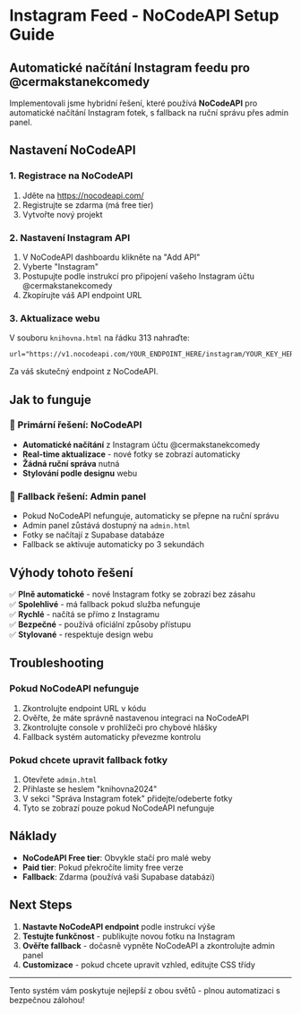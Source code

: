 # Instagram Feed - NoCodeAPI Setup Guide

## Automatické načítání Instagram feedu pro @cermakstanekcomedy

Implementovali jsme hybridní řešení, které používá **NoCodeAPI** pro automatické načítání Instagram fotek, s fallback na ruční správu přes admin panel.

## Nastavení NoCodeAPI

### 1. Registrace na NoCodeAPI
1. Jděte na https://nocodeapi.com/
2. Registrujte se zdarma (má free tier)
3. Vytvořte nový projekt

### 2. Nastavení Instagram API
1. V NoCodeAPI dashboardu klikněte na "Add API"
2. Vyberte "Instagram"
3. Postupujte podle instrukcí pro připojení vašeho Instagram účtu @cermakstanekcomedy
4. Zkopírujte váš API endpoint URL

### 3. Aktualizace webu
V souboru `knihovna.html` na řádku 313 nahraďte:
```html
url="https://v1.nocodeapi.com/YOUR_ENDPOINT_HERE/instagram/YOUR_KEY_HERE"
```

Za váš skutečný endpoint z NoCodeAPI.

## Jak to funguje

### 🚀 Primární řešení: NoCodeAPI
- **Automatické načítání** z Instagram účtu @cermakstanekcomedy
- **Real-time aktualizace** - nové fotky se zobrazí automaticky
- **Žádná ruční správa** nutná
- **Stylování podle designu** webu

### 🔄 Fallback řešení: Admin panel
- Pokud NoCodeAPI nefunguje, automaticky se přepne na ruční správu
- Admin panel zůstává dostupný na `admin.html`
- Fotky se načítají z Supabase databáze
- Fallback se aktivuje automaticky po 3 sekundách

## Výhody tohoto řešení

✅ **Plně automatické** - nové Instagram fotky se zobrazí bez zásahu  
✅ **Spolehlivé** - má fallback pokud služba nefunguje  
✅ **Rychlé** - načítá se přímo z Instagramu  
✅ **Bezpečné** - používá oficiální způsoby přístupu  
✅ **Stylované** - respektuje design webu  

## Troubleshooting

### Pokud NoCodeAPI nefunguje
1. Zkontrolujte endpoint URL v kódu
2. Ověřte, že máte správně nastavenou integraci na NoCodeAPI
3. Zkontrolujte console v prohlížeči pro chybové hlášky
4. Fallback systém automaticky převezme kontrolu

### Pokud chcete upravit fallback fotky
1. Otevřete `admin.html`
2. Přihlaste se heslem "knihovna2024"  
3. V sekci "Správa Instagram fotek" přidejte/odeberte fotky
4. Tyto se zobrazí pouze pokud NoCodeAPI nefunguje

## Náklady

- **NoCodeAPI Free tier**: Obvykle stačí pro malé weby
- **Paid tier**: Pokud překročíte limity free verze
- **Fallback**: Zdarma (používá vaši Supabase databázi)

## Next Steps

1. **Nastavte NoCodeAPI endpoint** podle instrukcí výše
2. **Testujte funkčnost** - publikujte novou fotku na Instagram
3. **Ověřte fallback** - dočasně vypněte NoCodeAPI a zkontrolujte admin panel
4. **Customizace** - pokud chcete upravit vzhled, editujte CSS třídy

---

Tento systém vám poskytuje nejlepší z obou světů - plnou automatizaci s bezpečnou zálohou!